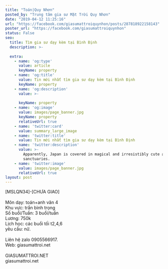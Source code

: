```yaml
---
title: "Toán|Quy Nhơn"
posted_by: "Trung tâm gia sư Mặt Trời Quy Nhơn"
date: "2019-04-12 11:25:16"
url: "https://facebook.com/giasumattroiquynhon/posts/287818922158143"
poster_url: "https://facebook.com/giasumattroiquynhon"
status: False
seo:
  title: Tìm gia sư dạy kèm tại Bình Định
  description: >-
    
  extra:
    - name: 'og:type'
      value: article
      keyName: property
    - name: 'og:title'
      value: Tin mới nhất tìm gia sư dạy kèm tại Bình Định
      keyName: property
    - name: 'og:description'
      value: >-
        
      keyName: property
    - name: 'og:image'
      value: images/page_banner.jpg
      keyName: property
      relativeUrl: true
    - name: 'twitter:card'
      value: summary_large_image
    - name: 'twitter:title'
      value: Tin mới nhất tìm gia sư dạy kèm tại Bình Định
    - name: 'twitter:description'
      value: >-
        Apparently, Japan is covered in magical and irresistibly cute animal
        sanctuaries.
    - name: 'twitter:image'
      value: images/page_banner.jpg
      relativeUrl: true
layout: post
---
```

[MSLQN34]-[CHƯA GIAO]<br><br>Môn dạy: toán+anh văn 4<br>Khu vực: trần bình trọng<br>Số buổi/Tuần: 3 buổi/tuần<br>Lương: 750k<br>Lịch học: các buổi tối t2,4,6<br>yêu cầu: nữ.<br><br>Liên hệ zalo 0905566917.<br>Web: giasumattroi.net<br><br>GIASUMATTROI.NET<br>giasumattroi.net
